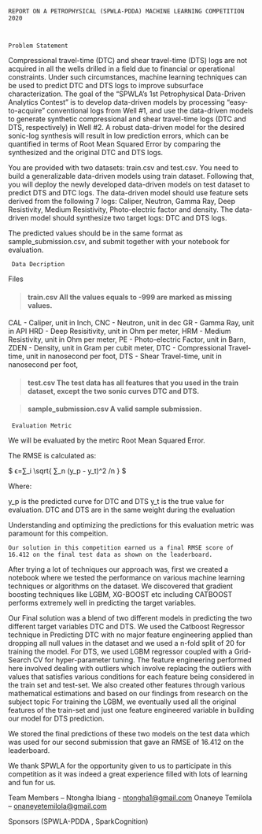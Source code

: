 			
    REPORT ON A PETROPHYSICAL (SPWLA-PDDA) MACHINE LEARNING COMPETITION 2020
 
    

    Problem Statement

Compressional travel-time (DTC) and shear travel-time (DTS) logs are not acquired in all the wells drilled in a field due to financial or operational constraints. Under such circumstances, machine learning techniques can be used to predict DTC and DTS logs to improve subsurface characterization. The goal of the “SPWLA’s 1st Petrophysical Data-Driven Analytics Contest” is to develop data-driven models by processing “easy-to-acquire” conventional logs from Well #1, and use the data-driven models to generate synthetic compressional and shear travel-time logs (DTC and DTS, respectively) in Well #2. A robust data-driven model for the desired sonic-log synthesis will result in low prediction errors, which can be quantified in terms of Root Mean Squared Error by comparing the synthesized and the original DTC and DTS logs.

You are provided with two datasets: train.csv and test.csv. You need to build a generalizable data-driven models using train dataset. Following that, you will deploy the newly developed data-driven models on test dataset to predict DTS and DTC logs. The data-driven model should use feature sets derived from the following 7 logs: Caliper, Neutron, Gamma Ray, Deep Resistivity, Medium Resistivity, Photo-electric factor and density. The data-driven model should synthesize two target logs: DTC and DTS logs.

The predicted values should be in the same format as sample_submission.csv, and submit together with your notebook for evaluation.

     Data Decription
Files
> #### train.csv All the values equals to -999 are marked as missing values.

CAL - Caliper, unit in Inch,
CNC - Neutron, unit in dec
GR - Gamma Ray, unit in API
HRD - Deep Resisitivity, unit in Ohm per meter,
HRM - Medium Resistivity, unit in Ohm per meter,
PE - Photo-electric Factor, unit in Barn,
ZDEN - Density, unit in Gram per cubit meter,
DTC - Compressional Travel-time, unit in nanosecond per foot,
DTS - Shear Travel-time, unit in nanosecond per foot,
> #### test.csv The test data has all features that you used in the train dataset, except the two sonic curves DTC and DTS.

> #### sample_submission.csv A valid sample submission.

     Evaluation Metric
We will be evaluated by the metirc Root Mean Squared Error.

The RMSE is calculated as:

$ ϵ=∑_i \sqrt{ ∑_n (y_p - y_t)^2 /n } $

Where:

y_p is the predicted curve for DTC and DTS
y_t is the true value for evaluation.
DTC and DTS are in the same weight during the evaluation

Understanding and optimizing the predictions for this evaluation metric was paramount for this compeition.

  
    Our solution in this competition earned us a final RMSE score of 16.412 on the final test data as shown on the leaderboard. 

After trying a lot of techniques our approach was, first we created a notebook where we tested the performance on various machine learning techniques or algorithms on the dataset. We discovered that gradient boosting techniques like LGBM, XG-BOOST etc including CATBOOST performs extremely well in predicting the target variables.

Our Final solution was a blend of two different models in predicting the two different target variables DTC and DTS. 
We used the Catboost Regressor technique in Predicting DTC with no major feature engineering applied than dropping all null values in the dataset and we used a n-fold split of 20 for training the model.
For DTS, we used LGBM regressor coupled with a Grid-Search CV for hyper-parameter tuning. The feature engineering performed here involved dealing with outliers which involve replacing the outliers with values that satisfies various conditions for each feature being considered in the train set and test-set. We also created other features through various mathematical estimations and based on our findings from research on the subject topic
For training the LGBM, we eventually used all the original features of the train-set and just one feature engineered variable in building our model for DTS prediction.

We stored the final predictions of these two models on the test data which was used for our second submission that gave an RMSE of 16.412 on the leaderboard. 

We thank SPWLA for the opportunity given to us to participate in this competition as it was indeed a great experience filled with lots of learning and fun for us.

Team Members – Ntongha Ibiang - ntongha1@gmail.com 
		       Onaneye Temilola – onaneyetemilola@gmail.com 
           
Sponsors (SPWLA-PDDA ,  SparkCognition)

